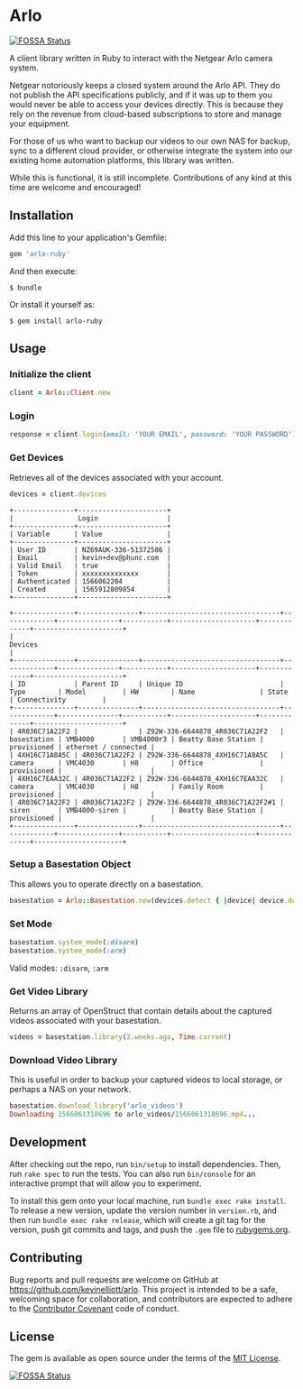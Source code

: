 # Arlo
[![FOSSA Status](https://app.fossa.io/api/projects/git%2Bgithub.com%2Fkevinelliott%2Farlo.svg?type=shield)](https://app.fossa.io/projects/git%2Bgithub.com%2Fkevinelliott%2Farlo?ref=badge_shield)


A client library written in Ruby to interact with the Netgear Arlo camera system.

Netgear notoriously keeps a closed system around the Arlo API. They do not publish the API specifications publicly, and if it was up to them you would never be able to access your devices directly. This is because they rely on the revenue from cloud-based subscriptions to store and manage your equipment.

For those of us who want to backup our videos to our own NAS for backup, sync to a different cloud provider, or otherwise integrate the system into our existing home automation platforms, this library was written.

While this is functional, it is still incomplete. Contributions of any kind at this time are welcome and encouraged!

## Installation

Add this line to your application's Gemfile:

```ruby
gem 'arlo-ruby'
```

And then execute:

    $ bundle

Or install it yourself as:

    $ gem install arlo-ruby

## Usage

### Initialize the client

```ruby
client = Arlo::Client.new
```

### Login

```ruby
response = client.login(email: 'YOUR EMAIL', password: 'YOUR PASSWORD')
```

### Get Devices

Retrieves all of the devices associated with your account.

```ruby
devices = client.devices
```

```
+---------------+----------------------+
|                Login                 |
+---------------+----------------------+
| Variable      | Value                |
+---------------+----------------------+
| User ID       | NZ69AUK-336-51372586 |
| Email         | kevin+dev@phunc.com  |
| Valid Email   | true                 |
| Token         | xxxxxxxxxxxxxx       |
| Authenticated | 1566062204           |
| Created       | 1565912809854        |
+---------------+----------------------+

+---------------+---------------+----------------------------------+-------------+---------------+-----------+---------------------+-------------+----------------------+
|                                                                                Devices                                                                                |
+---------------+---------------+----------------------------------+-------------+---------------+-----------+---------------------+-------------+----------------------+
| ID            | Parent ID     | Unique ID                        | Type        | Model         | HW        | Name                | State       | Connectivity         |
+---------------+---------------+----------------------------------+-------------+---------------+-----------+---------------------+-------------+----------------------+
| 4R036C71A22F2 |               | Z92W-336-6644878_4R036C71A22F2   | basestation | VMB4000       | VMB4000r3 | Beatty Base Station | provisioned | ethernet / connected |
| 4XH16C71A8A5C | 4R036C71A22F2 | Z92W-336-6644878_4XH16C71A8A5C   | camera      | VMC4030       | H8        | Office              | provisioned |                      |
| 4XH16C7EAA32C | 4R036C71A22F2 | Z92W-336-6644878_4XH16C7EAA32C   | camera      | VMC4030       | H8        | Family Room         | provisioned |                      |
| 4R036C71A22F2 | 4R036C71A22F2 | Z92W-336-6644878_4R036C71A22F2#1 | siren       | VMB4000-siren |           | Beatty Base Station | provisioned |                      |
+---------------+---------------+----------------------------------+-------------+---------------+-----------+---------------------+-------------+----------------------+
```

### Setup a Basestation Object

This allows you to operate directly on a basestation.

```ruby
basestation = Arlo::Basestation.new(devices.detect { |device| device.deviceType == 'basestation' }, client)
```

### Set Mode

```ruby
basestation.system_mode(:disarm)
basestation.system_mode(:arm)
```

Valid modes: `:disarm`, `:arm`

### Get Video Library

Returns an array of OpenStruct that contain details about the captured videos associated with your basestation.

```ruby
videos = basestation.library(2.weeks.ago, Time.current)
```

### Download Video Library

This is useful in order to backup your captured videos to local storage, or perhaps a NAS on your network.

```ruby
basestation.download_library('arlo_videos')
Downloading 1566061318696 to arlo_videos/1566061318696.mp4...
```

## Development

After checking out the repo, run `bin/setup` to install dependencies. Then, run `rake spec` to run the tests. You can also run `bin/console` for an interactive prompt that will allow you to experiment.

To install this gem onto your local machine, run `bundle exec rake install`. To release a new version, update the version number in `version.rb`, and then run `bundle exec rake release`, which will create a git tag for the version, push git commits and tags, and push the `.gem` file to [rubygems.org](https://rubygems.org).

## Contributing

Bug reports and pull requests are welcome on GitHub at https://github.com/kevinelliott/arlo. This project is intended to be a safe, welcoming space for collaboration, and contributors are expected to adhere to the [Contributor Covenant](http://contributor-covenant.org) code of conduct.


## License

The gem is available as open source under the terms of the [MIT License](http://opensource.org/licenses/MIT).



[![FOSSA Status](https://app.fossa.io/api/projects/git%2Bgithub.com%2Fkevinelliott%2Farlo.svg?type=large)](https://app.fossa.io/projects/git%2Bgithub.com%2Fkevinelliott%2Farlo?ref=badge_large)